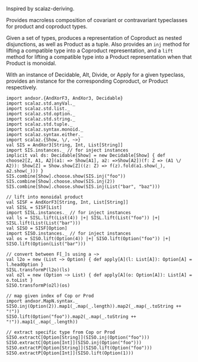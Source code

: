 Inspired by scalaz-deriving.

Provides macroless composition of covariant or contravariant
typeclasses for product and coproduct types.

Given a set of types, produces a representation of Coproduct as nested disjunctions,
as well as Product as a tuple. Also provides an `inj` method for lifting a compatible type
into a Coproduct representation, and a `lift` method for lifting a compatible type
into a Product representation when that Product is monoidal.

With an instance of Decidable, Alt, Divide, or Apply for a given typeclass,
provides an instance for the corresponding Coproduct, or Product respectively.

```tut
import andxor.{AndXorF3, AndXor3, Decidable}
import scalaz.std.anyVal._
import scalaz.std.list._
import scalaz.std.option._
import scalaz.std.string._
import scalaz.std.tuple._
import scalaz.syntax.monoid._
import scalaz.syntax.either._
import scalaz.{Show, \/, ~>}
val SIS = AndXor3[String, Int, List[String]]
import SIS.instances._ // for inject instances
implicit val ds: Decidable[Show] = new Decidable[Show] { def choose2[Z, A1, A2](a1: => Show[A1], a2: =>Show[A2])(f: Z => (A1 \/ A2)): Show[Z] = Show.show[Z]((z: Z) => f(z).fold(a1.show(_), a2.show(_))) }
SIS.combine[Show].choose.show(SIS.inj("foo"))
SIS.combine[Show].choose.show(SIS.inj(2))
SIS.combine[Show].choose.show(SIS.inj(List("bar", "baz")))

// lift into monoidal product
val SISF = AndXorF3[String, Int, List[String]]
val SISL = SISF[List]
import SISL.instances._ // for inject instances
val ls = SISL.lift(List(4)) |+| SISL.lift(List("foo")) |+| SISL.lift(List(List("bar")))
val SISO = SISF[Option]
import SISO.instances._ // for inject instances
val os = SISO.lift(Option(4)) |+| SISO.lift(Option("foo")) |+| SISO.lift(Option(List("bar")))

// convert between F[_]s using a ~>
val l2o = new (List ~> Option) { def apply[A](l: List[A]): Option[A] = l.headOption }
SISL.transformP(l2o)(ls)
val o2l = new (Option ~> List) { def apply[A](o: Option[A]): List[A] = o.toList }
SISO.transformP(o2l)(os)

// map given index of Cop or Prod
import andxor.MapN.syntax._
SISO.inj(Option(2)).map1(_.map(_.length)).map2(_.map(_.toString ++ "!"))
SISO.lift(Option("foo")).map2(_.map(_.toString ++ "!")).map1(_.map(_.length))

// extract specific type from Cop or Prod
SISO.extractC[Option[String]](SISO.inj(Option("foo")))
SISO.extractC[Option[Int]](SISO.inj(Option("foo")))
SISO.extractP[Option[String]](SISO.lift(Option("foo")))
SISO.extractP[Option[Int]](SISO.lift(Option(1)))
```

